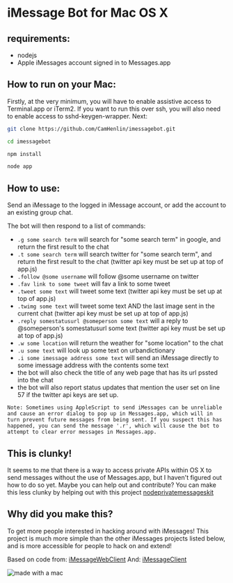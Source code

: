 # iMessage Bot for Mac OS X

## requirements:
- nodejs
- Apple iMessages account signed in to Messages.app

## How to run on your Mac:
Firstly, at the very minimum, you will have to enable assistive access to Terminal.app or iTerm2. If you want to run this over ssh, you will also need to enable access to sshd-keygen-wrapper. Next:
```bash
git clone https://github.com/CamHenlin/imessagebot.git

cd imessagebot

npm install

node app
```

## How to use:
Send an iMessage to the logged in iMessage account, or add the account to an existing group chat.

The bot will then respond to a list of commands:

- ```.g some search term``` will search for "some search term" in google, and return the first result to the chat
- ```.t some search term``` will search twitter for "some search term", and return the first result to the chat (twitter api key must be set up at top of app.js)
- ```.follow @some username``` will follow @some username on twitter
- ```.fav link to some tweet``` will fav a link to some tweet
- ```.tweet some text``` will tweet some text (twitter api key must be set up at top of app.js)
- ```.twimg some text``` will tweet some text AND the last image sent in the current chat (twitter api key must be set up at top of app.js)
- ```.reply somestatusurl @someperson some text``` will a reply to @someperson's somestatusurl some text (twitter api key must be set up at top of app.js)
- ```.w some location``` will return the weather for "some location" to the chat
- ```.u some text``` will look up some text on urbandictionary
- ```.i some imessage address some text``` will send an iMessage directly to some imessage address with the contents some text
- the bot will also check the title of any web page that has its url pssted into the chat
- the bot will also report status updates that mention the user set on line 57 if the twitter api keys are set up.

`Note: Sometimes using AppleScript to send iMessages can be unreliable and cause an error dialog to pop up in Messages.app, which will in turn prevent future messages from being sent. If you suspect this has happened, you can send the message '.r', which will cause the bot to attempt to clear error messages in Messages.app.`

## This is clunky!
It seems to me that there is a way to access private APIs within OS X to send messages without the use of Messages.app, but I haven't figured out how to do so yet. Maybe you can help out and contribute? You can make this less clunky by helping out with this project [nodeprivatemessageskit](https://github.com/camhenlin/nodeprivatemessageskit)

## Why did you make this?
To get more people interested in hacking around with iMessages! This project is much more simple than the other iMessages projects listed below, and is more accessible for people to hack on and extend!

Based on code from: [iMessageWebClient](https://github.com/CamHenlin/iMessageWebClient)
And: [iMessageClient](https://github.com/CamHenlin/imessageclient)


![made with a mac](http://henlin.org/mac.gif "made with a mac")

